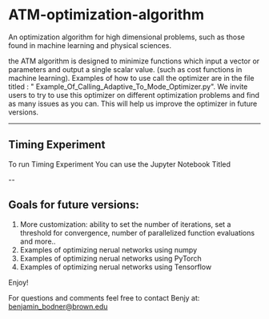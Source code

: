 # ATM-optimization-algorithm
An optimization algorithm for high dimensional problems, such as those found in machine learning and physical sciences.

the ATM algorithm is designed to minimize functions which input a vector or parameters and output a single scalar value. (such as cost functions in machine learning).
Examples of how to use call the optimizer are in the file titled : 
" Example_Of_Calling_Adaptive_To_Mode_Optimizer.py".
We invite users to try to use this optimizer on different optimization problems and find as many issues as you can. This will help us improve the optimizer in future versions.

---



## Timing Experiment
To run Timing Experiment You can use the Jupyter Notebook Titled

--

## Goals for future versions:
1. More customization: ability to set the number of iterations, set a threshold for convergence, number of parallelized function evaluations and more..
2. Examples of optimizing nerual networks using numpy
2. Examples of optimizing nerual networks using PyTorch
3. Examples of optimizing nerual networks using Tensorflow


Enjoy!

For questions and comments feel free to contact Benjy at:
benjamin_bodner@brown.edu
